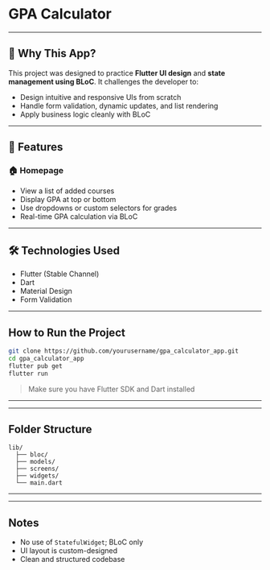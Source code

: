 
#  GPA Calculator


---

## 🧠 Why This App?

This project was designed to practice **Flutter UI design** and **state management using BLoC**. It challenges the developer to:

- Design intuitive and responsive UIs from scratch
- Handle form validation, dynamic updates, and list rendering
- Apply business logic cleanly with BLoC

---

## 🚀 Features

### 🏠 Homepage

- View a list of added courses
- Display GPA at top or bottom
- Use dropdowns or custom selectors for grades
- Real-time GPA calculation via BLoC

---

## 🛠️ Technologies Used

- Flutter (Stable Channel)
- Dart
- Material Design
- Form Validation

---

##  How to Run the Project

```bash
git clone https://github.com/yourusername/gpa_calculator_app.git
cd gpa_calculator_app
flutter pub get
flutter run
```

> Make sure you have Flutter SDK and Dart installed

---


---

## Folder Structure

```
lib/
  ├── bloc/
  ├── models/
  ├── screens/
  ├── widgets/
  └── main.dart
```

---


---

##  Notes

- No use of `StatefulWidget`; BLoC only
- UI layout is custom-designed
- Clean and structured codebase

